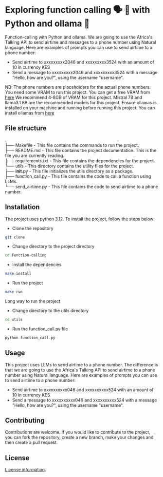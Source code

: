 # Exploring function calling 🗣️ 🤖 with Python and ollama 🦙
Function-calling with Python and ollama. We are going to use the Africa's Talking API to send airtime and messages to a phone number using Natural language. Here are examples of prompts you can use to send airtime to a phone number:
- Send airtime to xxxxxxxxx2046 and xxxxxxxxx3524 with an amount of 10 in currency KES
- Send a message to xxxxxxxxx2046 and xxxxxxxxx3524 with a message "Hello, how are you?", using the username "username".

NB: The phone numbers are placeholders for the actual phone numbers.
You need some VRAM to run this project. You can get a free VRAM from [here](https://vast.ai/)
We recommend 4-8GB of VRAM for this project. 
Mistral 7B and llama3.1 8B are the recommended models for this project.
Ensure ollamas is installed on your machine and running before running this project. You can install ollamas from [here](ollama.com)

## File structure
.   
├── Makefile - This file contains the commands to run the project.   
├── README.md - This file contains the project documentation. This is the file you are currently reading.     
├── requirements.txt - This file contains the dependencies for the project.   
└── utils - This directory contains the utility files for the project.  
    ├── __init__.py - This file initializes the utils directory as a package.   
    ├── function_call.py - This file contains the code to call a function using LLMs.     
    └── send_airtime.py - This file contains the code to send airtime to a phone number.    

## Installation
The project uses python 3.12. To install the project, follow the steps below:    

- Clone the repository
```bash
git clone
```
- Change directory to the project directory
```bash
cd Function-calling
```
- Install the dependencies
```bash
make install
```
- Run the project
```bash
make run
```
Long way to run the project
- Change directory to the utils directory
```bash
cd utils
```
- Run the function_call.py file
```bash
python function_call.py
```

## Usage
This project uses LLMs to send airtime to a phone number. The difference is that we are going to use the Africa's Talking API to send airtime to a phone number using Natural language. Here are examples of prompts you can use to send airtime to a phone number:
- Send airtime to xxxxxxxxxx046 and xxxxxxxxxx524 with an amount of 10 in currency KES
- Send a message to xxxxxxxxxx046 and xxxxxxxxxx524 with a message "Hello, how are you?", using the username "username".


## Contributing
Contributions are welcome. If you would like to contribute to the project, you can fork the repository, create a new branch, make your changes and then create a pull request.

## License
[License information](https://github.com/Shuyib/tool_calling_api/blob/main/LICENSE).
